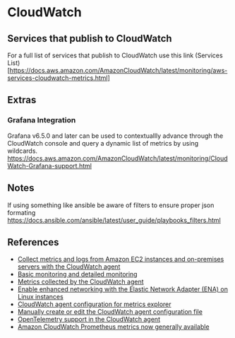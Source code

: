 # CloudWatch 


## Services that publish to CloudWatch

For a full list of services that publish to CloudWatch use this link
(Services List)[https://docs.aws.amazon.com/AmazonCloudWatch/latest/monitoring/aws-services-cloudwatch-metrics.html]

## Extras

### Grafana Integration

Grafana v6.5.0 and later can be used to contextuallly advance through the CloudWatch console and query a dynamic list of metrics by using wildcards.
https://docs.aws.amazon.com/AmazonCloudWatch/latest/monitoring/CloudWatch-Grafana-support.html

## Notes

If using something like ansible be aware of filters to ensure proper json formating
https://docs.ansible.com/ansible/latest/user_guide/playbooks_filters.html

## References

* [Collect metrics and logs from Amazon EC2 instances and on-premises servers with the CloudWatch agent](https://docs.aws.amazon.com/AmazonCloudWatch/latest/monitoring/Install-CloudWatch-Agent.html)
* [Basic monitoring and detailed monitoring](https://docs.aws.amazon.com/AmazonCloudWatch/latest/monitoring/cloudwatch-metrics-basic-detailed.html)
* [Metrics collected by the CloudWatch agent](https://docs.aws.amazon.com/AmazonCloudWatch/latest/monitoring/metrics-collected-by-CloudWatch-agent.html)
* [Enable enhanced networking with the Elastic Network Adapter (ENA) on Linux instances](https://docs.aws.amazon.com/AWSEC2/latest/UserGuide/enhanced-networking-ena.html)
* [CloudWatch agent configuration for metrics explorer](https://docs.aws.amazon.com/AmazonCloudWatch/latest/monitoring/CloudWatch-Metrics-Explorer.html#CloudWatch-Metrics-Explorer-agent)
* [Manually create or edit the CloudWatch agent configuration file](https://docs.aws.amazon.com/AmazonCloudWatch/latest/monitoring/CloudWatch-Agent-Configuration-File-Details.html)
* [OpenTelemetry support in the CloudWatch agent](https://docs.aws.amazon.com/AmazonCloudWatch/latest/monitoring/CloudWatch-Agent-open-telemetry.html)
* [Amazon CloudWatch Prometheus metrics now generally available](https://aws.amazon.com/blogs/containers/amazon-cloudwatch-prometheus-metrics-ga/)
